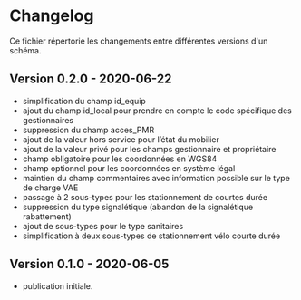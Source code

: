 # Changelog

Ce fichier répertorie les changements entre différentes versions d'un schéma.

## Version 0.2.0 - 2020-06-22
- simplification du champ id_equip
- ajout du champ id_local pour prendre en compte le code spécifique des gestionnaires
- suppression du champ acces_PMR
- ajout de la valeur hors service pour l’état du mobilier
- ajout de la valeur privé pour les champs gestionnaire et propriétaire
- champ obligatoire pour les coordonnées en WGS84
- champ optionnel pour les coordonnées en système légal 
- maintien du champ commentaires avec information possible sur le type de charge VAE
- passage à 2 sous-types pour les stationnement de courtes durée
- suppression du type signalétique (abandon de la signalétique rabattement)
- ajout de sous-types pour le type sanitaires
- simplification à deux sous-types de stationnement vélo courte durée

## Version 0.1.0 - 2020-06-05
- publication initiale.

